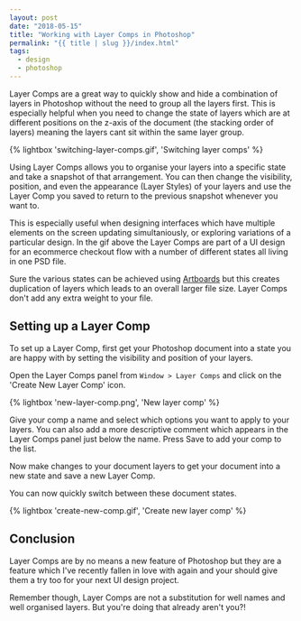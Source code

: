 ```yaml
---
layout: post
date: "2018-05-15"
title: "Working with Layer Comps in Photoshop"
permalink: "{{ title | slug }}/index.html"
tags:
  - design
  - photoshop
---
```


Layer Comps are a great way to quickly show and hide a combination of layers in Photoshop without the need to group all the layers first. This is especially helpful when you need to change the state of layers which are at different positions on the z-axis of the document (the stacking order of layers) meaning the layers cant sit within the same layer group.

{% lightbox 'switching-layer-comps.gif', 'Switching layer comps' %}

Using Layer Comps allows you to organise your layers into a specific state and take a snapshot of that arrangement. You can then change the visibility, position, and even the appearance (Layer Styles) of your layers and use the Layer Comp you saved to return to the previous snapshot whenever you want to.

This is especially useful when designing interfaces which have multiple elements on the screen updating simultaniously, or exploring variations of a particular design. In the gif above the Layer Comps are part of a UI design for an ecommerce checkout flow with a number of different states all living in one PSD file.

Sure the various states can be achieved using [Artboards](https://helpx.adobe.com/photoshop/using/artboards.html) but this creates duplication of layers which leads to an overall larger file size. Layer Comps don't add any extra weight to your file.

## Setting up a Layer Comp

To set up a Layer Comp, first get your Photoshop document into a state you are happy with by setting the visibility and position of your layers.

Open the Layer Comps panel from `Window > Layer Comps` and click on the 'Create New Layer Comp' icon.

{% lightbox 'new-layer-comp.png', 'New layer comp' %}

Give your comp a name and select which options you want to apply to your layers. You can also add a more descriptive comment which appears in the Layer Comps panel just below the name. Press Save to add your comp to the list.

Now make changes to your document layers to get your document into a new state and save a new Layer Comp.

You can now quickly switch between these document states.

{% lightbox 'create-new-comp.gif', 'Create new layer comp' %}

## Conclusion

Layer Comps are by no means a new feature of Photoshop but they are a feature which I've recently fallen in love with again and your should give them a try too for your next UI design project.

Remember though, Layer Comps are not a substitution for well names and well organised layers. But you're doing that already aren't you?!
